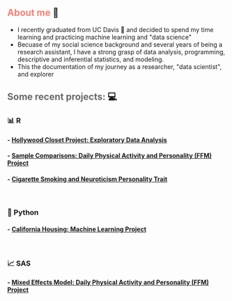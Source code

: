 ## <span style="color:salmon;">About me</span> :bust_in_silhouette:

* I recently graduated from UC Davis :cow2: and decided to spend my time learning and practicing machine learning and "data science"
*  Becuase of my social science background and several years of being a research assistant, I have a strong grasp of data analysis, programming, descriptive and inferential statistics, and modeling.
* This the documentation of my journey as a researcher, "data scientist", and explorer 


## <span style="color:dimgray;">Some recent projects: </span> :computer:

### :bar_chart:  R
#### - [Hollywood Closet Project: Exploratory Data Analysis](https://github.com/stcampione/HCP-Data-Analysis/blob/main/hcp-eda.md)
#### - [Sample Comparisons: Daily Physical Activity and Personality (FFM) Project](https://github.com/stcampione/Physical-Activity-Personality/blob/main/M1%20MRef%20compare%20samples.R)
#### - [Cigarette Smoking and Neuroticism Personality Trait](https://github.com/stcampione/Cigarette-Smoking-Negative-Emotionality)



<br>

### :snake:  Python 
#### - [California Housing: Machine Learning Project](https://github.com/stcampione/CA-Housing/blob/master/CAHousing.ipynb)

<br>

### :chart_with_upwards_trend: SAS 
#### - [Mixed Effects Model: Daily Physical Activity and Personality (FFM) Project](https://github.com/stcampione/Physical-Activity-Personality)


<br>
